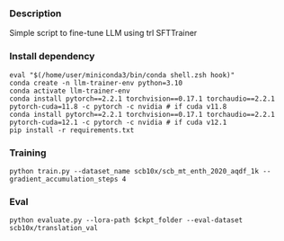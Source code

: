 ### Description
Simple script to fine-tune LLM using trl SFTTrainer

### Install dependency
```
eval "$(/home/user/miniconda3/bin/conda shell.zsh hook)"
conda create -n llm-trainer-env python=3.10
conda activate llm-trainer-env
conda install pytorch==2.2.1 torchvision==0.17.1 torchaudio==2.2.1 pytorch-cuda=11.8 -c pytorch -c nvidia # if cuda v11.8
conda install pytorch==2.2.1 torchvision==0.17.1 torchaudio==2.2.1 pytorch-cuda=12.1 -c pytorch -c nvidia # if cuda v12.1
pip install -r requirements.txt
```

### Training
```
python train.py --dataset_name scb10x/scb_mt_enth_2020_aqdf_1k --gradient_accumulation_steps 4
```

### Eval
```
python evaluate.py --lora-path $ckpt_folder --eval-dataset scb10x/translation_val
```